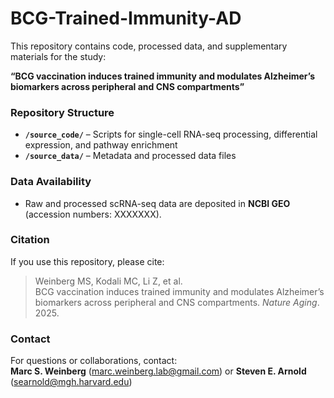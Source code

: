 # BCG-Trained-Immunity-AD

This repository contains code, processed data, and supplementary materials for the study:

**“BCG vaccination induces trained immunity and modulates Alzheimer’s biomarkers across peripheral and CNS compartments”**  


### Repository Structure

- **`/source_code/`** – Scripts for single-cell RNA-seq processing, differential expression, and pathway enrichment  
- **`/source_data/`** – Metadata and processed data files 


### Data Availability

- Raw and processed scRNA-seq data are deposited in **NCBI GEO** (accession numbers: XXXXXXX).  


### Citation

If you use this repository, please cite:

> Weinberg MS, Kodali MC, Li Z, et al.  
> BCG vaccination induces trained immunity and modulates Alzheimer’s biomarkers across peripheral and CNS compartments. *Nature Aging*. 2025.

### Contact

For questions or collaborations, contact:  
**Marc S. Weinberg** (marc.weinberg.lab@gmail.com) or **Steven E. Arnold** (searnold@mgh.harvard.edu)  
